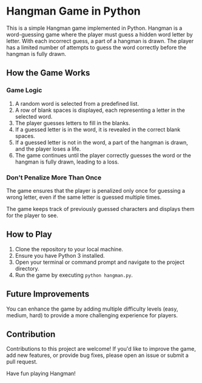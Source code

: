 
# Hangman Game in Python

This is a simple Hangman game implemented in Python. Hangman is a word-guessing game where the player must guess a hidden word letter by letter. With each incorrect guess, a part of a hangman is drawn. The player has a limited number of attempts to guess the word correctly before the hangman is fully drawn.

## How the Game Works

### Game Logic

1. A random word is selected from a predefined list.
2. A row of blank spaces is displayed, each representing a letter in the selected word.
3. The player guesses letters to fill in the blanks.
4. If a guessed letter is in the word, it is revealed in the correct blank spaces.
5. If a guessed letter is not in the word, a part of the hangman is drawn, and the player loses a life.
6. The game continues until the player correctly guesses the word or the hangman is fully drawn, leading to a loss.

### Don't Penalize More Than Once

The game ensures that the player is penalized only once for guessing a wrong letter, even if the same letter is guessed multiple times.

The game keeps track of previously guessed characters and displays them for the player to see.

## How to Play

1. Clone the repository to your local machine.
2. Ensure you have Python 3 installed.
3. Open your terminal or command prompt and navigate to the project directory.
4. Run the game by executing `python hangman.py`.


## Future Improvements

You can enhance the game by adding multiple difficulty levels (easy, medium, hard) to provide a more challenging experience for players.

## Contribution

Contributions to this project are welcome! If you'd like to improve the game, add new features, or provide bug fixes, please open an issue or submit a pull request.


Have fun playing Hangman!
